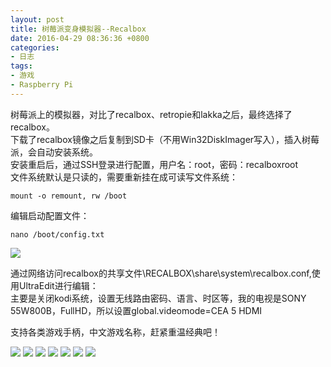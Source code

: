 ```yaml
---
layout: post
title: 树莓派变身模拟器--Recalbox
date: 2016-04-29 08:36:36 +0800
categories:
- 日志
tags:
- 游戏
- Raspberry Pi
---
```


树莓派上的模拟器，对比了recalbox、retropie和lakka之后，最终选择了recalbox。    
下载了recalbox镜像之后复制到SD卡（不用Win32DiskImager写入），插入树莓派，会自动安装系统。    
安装重启后，通过SSH登录进行配置，用户名：root，密码：recalboxroot    
文件系统默认是只读的，需要重新挂在成可读写文件系统：

    mount -o remount, rw /boot 
    
编辑启动配置文件：

    nano /boot/config.txt 
    
![](https://github.com/bh3nvn/bh3nvn.github.io/raw/master/image/2016-04-29-01.jpg)

通过网络访问recalbox的共享文件\\RECALBOX\share\system\recalbox.conf,使用UltraEdit进行编辑：    
主要是关闭kodi系统，设置无线路由密码、语言、时区等，我的电视是SONY 55W800B，FullHD，所以设置global.videomode=CEA 5 HDMI    

支持各类游戏手柄，中文游戏名称，赶紧重温经典吧！

![](https://github.com/bh3nvn/bh3nvn.github.io/raw/master/image/2016-04-29-02.jpg)
![](https://github.com/bh3nvn/bh3nvn.github.io/raw/master/image/2016-04-29-05.jpg)
![](https://github.com/bh3nvn/bh3nvn.github.io/raw/master/image/2016-04-29-06.jpg)
![](https://github.com/bh3nvn/bh3nvn.github.io/raw/master/image/2016-04-29-07.jpg)
![](https://github.com/bh3nvn/bh3nvn.github.io/raw/master/image/2016-04-29-08.jpg)
![](https://github.com/bh3nvn/bh3nvn.github.io/raw/master/image/2016-04-29-09.jpg)
![](https://github.com/bh3nvn/bh3nvn.github.io/raw/master/image/2016-04-29-10.jpg)

